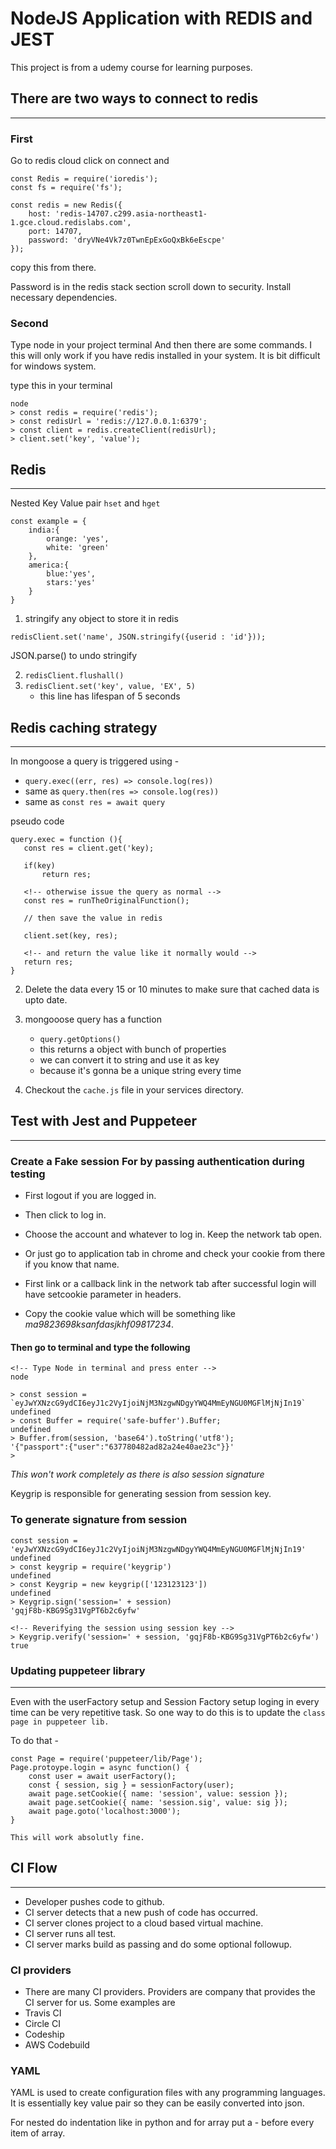 # NodeJS Application with REDIS and JEST
This project is from a udemy course for learning purposes.
## There are two ways to connect to redis
---
### First
Go to redis cloud click on connect and
```
const Redis = require('ioredis');
const fs = require('fs');

const redis = new Redis({
    host: 'redis-14707.c299.asia-northeast1-1.gce.cloud.redislabs.com',
    port: 14707,
    password: 'dryVNe4Vk7z0TwnEpExGoQxBk6eEscpe'
});
```

copy this from there.

Password is in the redis stack section scroll down to security.
Install necessary dependencies.


### Second

Type node in your project terminal And then there are some commands.
I this will only work if you have redis installed in your system.
It is bit difficult for windows system.

type this in your terminal

```
node
> const redis = require('redis');
> const redisUrl = 'redis://127.0.0.1:6379';
> const client = redis.createClient(redisUrl);
> client.set('key', 'value');

```


## Redis
---

Nested Key Value pair
`hset` and `hget`


```
const example = {
    india:{
        orange: 'yes',
        white: 'green'
    },
    america:{
        blue:'yes',
        stars:'yes'
    }
}
```

1. stringify any object to store it in redis
```
redisClient.set('name', JSON.stringify({userid : 'id'}));
```

JSON.parse() to undo stringify


2. `redisClient.flushall()`
3. `redisClient.set('key', value, 'EX', 5)`
    - this line has lifespan of 5 seconds

## Redis caching strategy
---

In mongoose a query is triggered using - 
 - `query.exec((err, res) => console.log(res))`
 - same as `query.then(res => console.log(res))`
 - same as `const res = await query`


pseudo code
 ```
 query.exec = function (){
    const res = client.get('key);

    if(key)
        return res;

    <!-- otherwise issue the query as normal -->
    const res = runTheOriginalFunction();

    // then save the value in redis

    client.set(key, res);

    <!-- and return the value like it normally would -->
    return res;
 }
 ```


2. Delete the data every 15 or 10 minutes to make sure that cached data is upto date.

3. mongooose query has a function
    - `query.getOptions()`
    - this returns a object with bunch of properties
    - we can convert it to string and use it as key
    - because it's gonna be a unique string every time

4. Checkout the `cache.js` file in your services directory.


## Test with Jest and Puppeteer
---

### Create a Fake session For by passing authentication during testing

- First logout if you are logged in.
- Then click to log in.
- Choose the account and whatever to log in. Keep the network tab open.

- Or just go to application tab in chrome and check your cookie from there if you know that name.

- First link or a callback link in the network tab after successful login will have setcookie parameter in headers.
- Copy the cookie value which will be something like *ma9823698ksanfdasjkhf09817234*.


#### Then go to terminal and type the following

```
<!-- Type Node in terminal and press enter -->
node

> const session = `eyJwYXNzcG9ydCI6eyJ1c2VyIjoiNjM3NzgwNDgyYWQ4MmEyNGU0MGFlMjNjIn19`
undefined
> const Buffer = require('safe-buffer').Buffer;
undefined
> Buffer.from(session, 'base64').toString('utf8');
'{"passport":{"user":"637780482ad82a24e40ae23c"}}'
>
```

*This won't work completely as there is also session signature*

Keygrip is responsible for generating session from session key.
### To generate signature from session
```
const session = 'eyJwYXNzcG9ydCI6eyJ1c2VyIjoiNjM3NzgwNDgyYWQ4MmEyNGU0MGFlMjNjIn19'
undefined
> const keygrip = require('keygrip')
undefined
> const Keygrip = new keygrip(['123123123'])
undefined
> Keygrip.sign('session=' + session)
'gqjF8b-KBG9Sg31VgPT6b2c6yfw'

<!-- Reverifying the session using session key -->
> Keygrip.verify('session=' + session, 'gqjF8b-KBG9Sg31VgPT6b2c6yfw')
true
```


### Updating puppeteer library
---

Even with the userFactory setup and Session Factory setup loging in every time can be very repetitive task. So one way to do this is 
to update the `class page in puppeteer lib.`

To do that -
```
const Page = require('puppeteer/lib/Page');
Page.protoype.login = async function() {
    const user = await userFactory();
    const { session, sig } = sessionFactory(user);
    await page.setCookie({ name: 'session', value: session });
    await page.setCookie({ name: 'session.sig', value: sig });
    await page.goto('localhost:3000');
}
```

`This will work absolutly fine.`

## CI Flow
---

- Developer pushes code to github.
- CI server detects that a new push of code has occurred.
- CI server clones project to a cloud based virtual machine.
- CI server runs all test.
- CI server marks build as passing and do some optional followup.

### CI providers
- There are many CI providers. Providers are company that provides the CI server for us.
Some examples are
- Travis CI
- Circle CI
- Codeship
- AWS Codebuild

### YAML
YAML is used to create configuration files with any programming languages. It is essentially key value pair so they can be easily converted into json.

For nested do indentation like in python and for array put a - before every item of array.